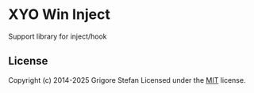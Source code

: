 # XYO Win Inject

Support library for inject/hook

## License

Copyright (c) 2014-2025 Grigore Stefan
Licensed under the [MIT](LICENSE) license.
